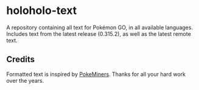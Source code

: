# holoholo-text
A repository containing all text for Pokémon GO, in all available languages.  
Includes text from the latest release (0.315.2), as well as the latest remote text.

## Credits
Formatted text is inspired by [PokeMiners](https://github.com/PokeMiners). Thanks for all your hard work over the years.